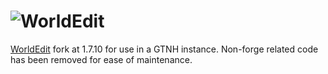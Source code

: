 # ![WorldEdit](http://static.sk89q.com/readme/worldedit.png)

[WorldEdit](https://github.com/EngineHub/WorldEdit/tree/forge-archive/1.7.10) fork at 1.7.10 for use in a GTNH instance. Non-forge
related code has been removed for ease of maintenance.
